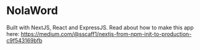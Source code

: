 # NolaWord
Built with NextJS, React and ExpressJS. 
Read about how to make this app here: https://medium.com/@sscaff1/nextjs-from-npm-init-to-production-c9f543169bfb

